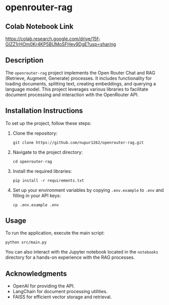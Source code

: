 # openrouter-rag

## Colab Notebook Link
https://colab.research.google.com/drive/15f-GIZZ1rHOm0Kr4KP5BUMoSFHey9DgE?usp=sharing 

## Description
The `openrouter-rag` project implements the Open Router Chat and RAG (Retrieve, Augment, Generate) processes. It includes functionality for loading documents, splitting text, creating embeddings, and querying a language model. This project leverages various libraries to facilitate document processing and interaction with the OpenRouter API.

## Installation Instructions
To set up the project, follow these steps:

1. Clone the repository:
   ```
   git clone https://github.com/nupur1262/openrouter-rag.git
   ```

2. Navigate to the project directory:
   ```
   cd openrouter-rag
   ```

3. Install the required libraries:
   ```
   pip install -r requirements.txt
   ```

4. Set up your environment variables by copying `.env.example` to `.env` and filling in your API keys:
   ```
   cp .env.example .env
   ```

## Usage
To run the application, execute the main script:
```
python src/main.py
```

You can also interact with the Jupyter notebook located in the `notebooks` directory for a hands-on experience with the RAG processes.


## Acknowledgments
- OpenAI for providing the API.
- LangChain for document processing utilities.
- FAISS for efficient vector storage and retrieval.